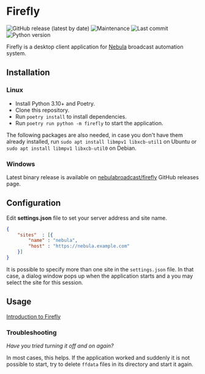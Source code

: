 Firefly
=======

![GitHub release (latest by date)](https://img.shields.io/github/v/release/nebulabroadcast/firefly?style=for-the-badge)
![Maintenance](https://img.shields.io/maintenance/yes/2023?style=for-the-badge)
![Last commit](https://img.shields.io/github/last-commit/nebulabroadcast/firefly?style=for-the-badge)
![Python version](https://img.shields.io/badge/python-3.10-blue?style=for-the-badge)

Firefly is a desktop client application for [Nebula](https://github.com/nebulabroadcast/nebula) broadcast automation system.

Installation
------------

### Linux

 - Install Python 3.10+ and Poetry.
 - Clone this repository.
 - Run `poetry install` to install dependencies.
 - Run `poetry run python -m firefly` to start the application.

The following packages are also needed, in case you don't have them already installed,
run `sudo apt install libmpv1 libxcb-util1` on Ubuntu or `sudo apt install libmpv1 libxcb-util0` on Debian.

### Windows

Latest binary release is available on [nebulabroadcast/firefly](https://github.com/nebulabroadcast/firefly/releases)
GitHub releases page.

Configuration
-------------

Edit **settings.json** file to set your server address and site name.

```json
{
    "sites"  : [{
        "name" : "nebula",
        "host" : "https://nebula.example.com"
    }]
}
```

It is possible to specify more than one site in the `settings.json` file.
In that case, a dialog window pops up when the application starts and a you may select the site for this session.

Usage
-----

[Introduction to Firefly](https://nebulabroadcast.com/doc/nebula/firefly-intro.html)

### Troubleshooting

*Have you tried turning it off and on again?*

In most cases, this helps. If the application worked and suddenly it is not possible
to start, try to delete `ffdata` files in its directory and start it again.
